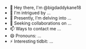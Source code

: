- 👋 Hey there, I'm @bigdaddykane18
- 👀 I'm intrigued by ...
- 🌱 Presently, I'm delving into ...
- 💞️ Seeking collaborations on ...
- 📫 Ways to contact me ...
- 😄 Pronouns: ...
- ⚡ Interesting tidbit: ...

<!---
bigdaddykane18/bigdaddykane18 is a ✨ unique ✨ repository as its `README.md` (this file) is featured on your GitHub profile.
You can click the Preview link to see your alterations.
--->
